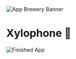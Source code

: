 ![App Brewery Banner](https://github.com/londonappbrewery/Images/blob/master/AppBreweryBanner.png)


# Xylophone 🎹


![Finished App](https://github.com/londonappbrewery/Images/blob/master/xylophone-flutter.png)


